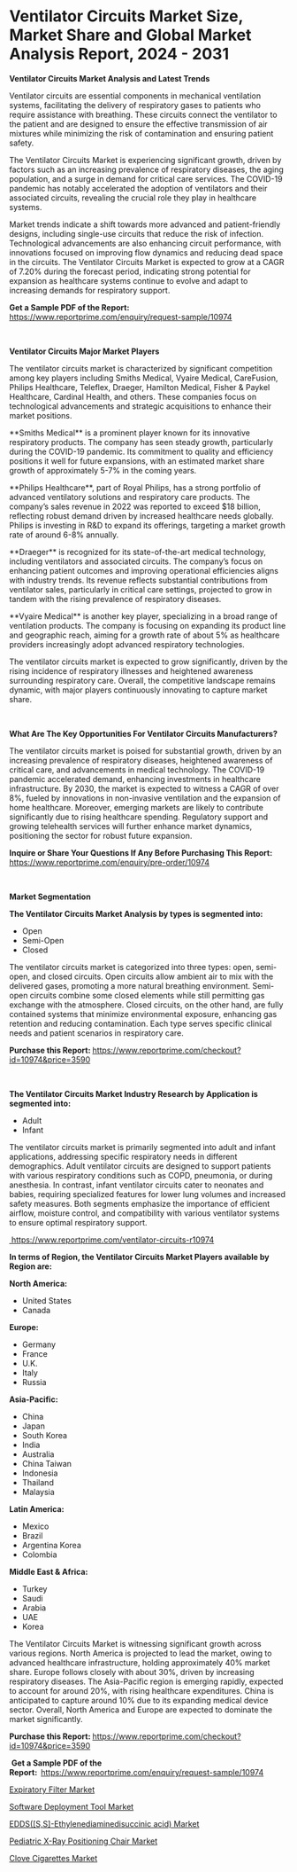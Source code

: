 <p><h1>Ventilator Circuits Market Size, Market Share and Global Market Analysis Report, 2024 - 2031</h1></p><p><strong>Ventilator Circuits Market Analysis and Latest Trends</strong></p>
<p><p>Ventilator circuits are essential components in mechanical ventilation systems, facilitating the delivery of respiratory gases to patients who require assistance with breathing. These circuits connect the ventilator to the patient and are designed to ensure the effective transmission of air mixtures while minimizing the risk of contamination and ensuring patient safety.</p><p>The Ventilator Circuits Market is experiencing significant growth, driven by factors such as an increasing prevalence of respiratory diseases, the aging population, and a surge in demand for critical care services. The COVID-19 pandemic has notably accelerated the adoption of ventilators and their associated circuits, revealing the crucial role they play in healthcare systems.</p><p>Market trends indicate a shift towards more advanced and patient-friendly designs, including single-use circuits that reduce the risk of infection. Technological advancements are also enhancing circuit performance, with innovations focused on improving flow dynamics and reducing dead space in the circuits. The Ventilator Circuits Market is expected to grow at a CAGR of 7.20% during the forecast period, indicating strong potential for expansion as healthcare systems continue to evolve and adapt to increasing demands for respiratory support.</p></p>
<p><strong>Get a Sample PDF of the Report:&nbsp;</strong> <a href="https://www.reportprime.com/enquiry/request-sample/10974">https://www.reportprime.com/enquiry/request-sample/10974</a></p>
<p>&nbsp;</p>
<p><strong>Ventilator Circuits Major Market Players</strong></p>
<p><p>The ventilator circuits market is characterized by significant competition among key players including Smiths Medical, Vyaire Medical, CareFusion, Philips Healthcare, Teleflex, Draeger, Hamilton Medical, Fisher & Paykel Healthcare, Cardinal Health, and others. These companies focus on technological advancements and strategic acquisitions to enhance their market positions.</p><p>**Smiths Medical** is a prominent player known for its innovative respiratory products. The company has seen steady growth, particularly during the COVID-19 pandemic. Its commitment to quality and efficiency positions it well for future expansions, with an estimated market share growth of approximately 5-7% in the coming years.</p><p>**Philips Healthcare**, part of Royal Philips, has a strong portfolio of advanced ventilatory solutions and respiratory care products. The company’s sales revenue in 2022 was reported to exceed $18 billion, reflecting robust demand driven by increased healthcare needs globally. Philips is investing in R&D to expand its offerings, targeting a market growth rate of around 6-8% annually.</p><p>**Draeger** is recognized for its state-of-the-art medical technology, including ventilators and associated circuits. The company’s focus on enhancing patient outcomes and improving operational efficiencies aligns with industry trends. Its revenue reflects substantial contributions from ventilator sales, particularly in critical care settings, projected to grow in tandem with the rising prevalence of respiratory diseases.</p><p>**Vyaire Medical** is another key player, specializing in a broad range of ventilation products. The company is focusing on expanding its product line and geographic reach, aiming for a growth rate of about 5% as healthcare providers increasingly adopt advanced respiratory technologies.</p><p>The ventilator circuits market is expected to grow significantly, driven by the rising incidence of respiratory illnesses and heightened awareness surrounding respiratory care. Overall, the competitive landscape remains dynamic, with major players continuously innovating to capture market share.</p></p>
<p>&nbsp;</p>
<p><strong>What Are The Key Opportunities For Ventilator Circuits Manufacturers?</strong></p>
<p><p>The ventilator circuits market is poised for substantial growth, driven by an increasing prevalence of respiratory diseases, heightened awareness of critical care, and advancements in medical technology. The COVID-19 pandemic accelerated demand, enhancing investments in healthcare infrastructure. By 2030, the market is expected to witness a CAGR of over 8%, fueled by innovations in non-invasive ventilation and the expansion of home healthcare. Moreover, emerging markets are likely to contribute significantly due to rising healthcare spending. Regulatory support and growing telehealth services will further enhance market dynamics, positioning the sector for robust future expansion.</p></p>
<p><strong>Inquire or Share Your Questions If Any Before Purchasing This Report:</strong> <a href="https://www.reportprime.com/enquiry/pre-order/10974">https://www.reportprime.com/enquiry/pre-order/10974</a></p>
<p>&nbsp;</p>
<p><strong>Market Segmentation</strong></p>
<p><strong>The Ventilator Circuits Market Analysis by types is segmented into:</strong></p>
<p><ul><li>Open</li><li>Semi-Open</li><li>Closed</li></ul></p>
<p><p>The ventilator circuits market is categorized into three types: open, semi-open, and closed circuits. Open circuits allow ambient air to mix with the delivered gases, promoting a more natural breathing environment. Semi-open circuits combine some closed elements while still permitting gas exchange with the atmosphere. Closed circuits, on the other hand, are fully contained systems that minimize environmental exposure, enhancing gas retention and reducing contamination. Each type serves specific clinical needs and patient scenarios in respiratory care.</p></p>
<p><strong>Purchase this Report:&nbsp;</strong><a href="https://www.reportprime.com/checkout?id=10974&price=3590">https://www.reportprime.com/checkout?id=10974&price=3590</a></p>
<p>&nbsp;</p>
<p><strong>The Ventilator Circuits Market Industry Research by Application is segmented into:</strong></p>
<p><ul><li>Adult</li><li>Infant</li></ul></p>
<p><p>The ventilator circuits market is primarily segmented into adult and infant applications, addressing specific respiratory needs in different demographics. Adult ventilator circuits are designed to support patients with various respiratory conditions such as COPD, pneumonia, or during anesthesia. In contrast, infant ventilator circuits cater to neonates and babies, requiring specialized features for lower lung volumes and increased safety measures. Both segments emphasize the importance of efficient airflow, moisture control, and compatibility with various ventilator systems to ensure optimal respiratory support.</p></p>
<p><a href="https://www.reportprime.com/ventilator-circuits-r10974">&nbsp;https://www.reportprime.com/ventilator-circuits-r10974</a></p>
<p><strong>In terms of Region, the Ventilator Circuits Market Players available by Region are:</strong></p>
<p>
    <p> <strong> North America: </strong>
        <ul>
            <li>United States</li>
            <li>Canada</li>
        </ul>
        </p> 
    <p> <strong> Europe: </strong>
        <ul>
            <li>Germany</li>
            <li>France</li>
            <li>U.K.</li>
            <li>Italy</li>
            <li>Russia</li>
        </ul>
        </p> 
    <p> <strong> Asia-Pacific: </strong>
        <ul>
            <li>China</li>
            <li>Japan</li>
            <li>South Korea</li>
            <li>India</li>
            <li>Australia</li>
            <li>China Taiwan</li>
            <li>Indonesia</li>
            <li>Thailand</li>
            <li>Malaysia</li>
        </ul>
        </p> 
    <p> <strong> Latin America: </strong>
        <ul>
            <li>Mexico</li>
            <li>Brazil</li>
            <li>Argentina Korea</li>
            <li>Colombia</li>
        </ul>
        </p> 
    <p> <strong> Middle East & Africa: </strong>
        <ul>
            <li>Turkey</li>
            <li>Saudi</li>
            <li>Arabia</li>
            <li>UAE</li>
            <li>Korea</li>
        </ul>
    </p>
    </p>
<p><p>The Ventilator Circuits Market is witnessing significant growth across various regions. North America is projected to lead the market, owing to advanced healthcare infrastructure, holding approximately 40% market share. Europe follows closely with about 30%, driven by increasing respiratory diseases. The Asia-Pacific region is emerging rapidly, expected to account for around 20%, with rising healthcare expenditures. China is anticipated to capture around 10% due to its expanding medical device sector. Overall, North America and Europe are expected to dominate the market significantly.</p></p>
<p><strong>Purchase this Report: </strong><a href="https://www.reportprime.com/checkout?id=10974&price=3590">https://www.reportprime.com/checkout?id=10974&price=3590</a></p>
<p>&nbsp;<strong>Get a Sample PDF of the Report:&nbsp;&nbsp;</strong><a href="https://www.reportprime.com/enquiry/request-sample/10974">https://www.reportprime.com/enquiry/request-sample/10974</a></p>
<p><strong></strong></p>
<p><p><a href="https://github.com/arionmp/Market-Research-Report-List-5/blob/main/expiratory-filter-market.md">Expiratory Filter Market</a></p><p><a href="https://www.linkedin.com/pulse/global-software-deployment-tool-market-trends-forecasts-strategic-b0mmf?trackingId=nIVEGmJxTJe33kHUtTI0Ew%3D%3D">Software Deployment Tool Market</a></p><p><a href="https://medium.com/@lorenzobode/the-edds-s-s-ethylenediaminedisuccinic-acid-market-industry-provides-a-comprehensive-and-7e2d80e2084a">EDDS([S,S]-Ethylenediaminedisuccinic acid) Market</a></p><p><a href="https://issuu.com/reportprime-2/docs/pediatric-x-ray-positioning-chair-m_9af6e84aeb954d">Pediatric X-Ray Positioning Chair Market</a></p><p><a href="https://issuu.com/reportprime-2/docs/clove-cigarettes-market-size-2030.p_b2a838426366c6">Clove Cigarettes Market</a></p></p>